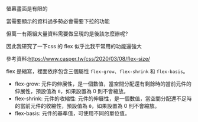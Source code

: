 螢幕畫面是有限的

當需要顯示的資料過多勢必會需要下拉的功能

但萬一有兩組大量資料需要做呈現的是後該怎麼辦呢?

因此我研究了一下css 的 flex
似乎比我平常用的功能還強大

參考資料:https://www.casper.tw/css/2020/03/08/flex-size/

flex 是縮寫，裡面依序包含三個屬性 `flex-grow`、`flex-shrink` 和 `flex-basis`。

- flex-grow: 元件的伸展性，是一個數值，當空間分配還有剩餘時的當前元件的伸展性，預設值為 `0`，如果設置為 0 則不會縮放。
- flex-shrink: 元件的收縮性: 元件的伸展性，是一個數值，當空間分配還不足時的當前元件的收縮性，預設值為 `0`，如果設置為 0 則不會縮放。
- flex-basis: 元件的基準值，可使用不同的單位值。